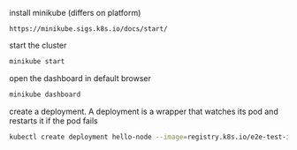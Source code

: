 install minikube (differs on platform)
```url
https://minikube.sigs.k8s.io/docs/start/
```

start the cluster 
```bash
minikube start
```

open the dashboard in default browser
```bash
minikube dashboard
```

create a deployment. A deployment is a wrapper that watches its pod and restarts it if the pod fails 
```bash
kubectl create deployment hello-node --image=registry.k8s.io/e2e-test-images/agnhost:2.39 -- /agnhost netexec --http-port=8080

```